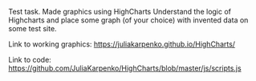 Test task. Made graphics using HighCharts
Understand the logic of Highcharts and place some graph (of your choice) with invented data on some test site.

Link to working graphics: 
https://juliakarpenko.github.io/HighCharts/

Link to code: 
https://github.com/JuliaKarpenko/HighCharts/blob/master/js/scripts.js
